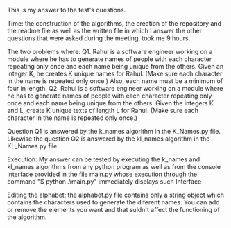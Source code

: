 This is my answer to the test's questions.

Time: the construction of the algorithms, the creation of the repository and the readme file as well as the written file in which I answer the other questions that were asked during the meeting, took me 9 hours.


The two problems where:
Q1. Rahul is a software engineer working on a module where he has to generate names of people with each character repeating only once and each name being unique from the others.
Given an integer K, he creates K unique names for Rahul. (Make sure each character in the name is repeated only once.)
Also, each name must be a minimum of four in length.
Q2. Rahul is a software engineer working on a module where he has to generate names of people with each character repeating only once and each name being unique from the others.
Given the integers K and L, create K unique texts of length L for Rahul. (Make sure each character in the name is repeated only once.)

Question Q1 is answered by the k_names algorithm in the K_Names.py file. Likewise the question Q2 is answered by the kl_names algorithm in the KL_Names.py file.

Execution: My answer can be tested by executing the k_names and kl_names algorithms from any python program as well as from the console interface provided in the file main.py whose execution through the command "$ python .\main.py" immediately displays such Interface

Editing the alphabet: the alphabet.py file contains only a string object which contains the characters used to generate the diferent names. You can add or remove the elements you want and that suldn't affect the functioning of the algorithm.